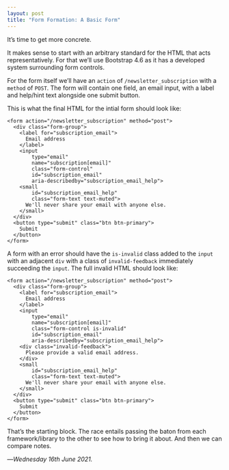 ```yaml
---
layout: post
title: "Form Formation: A Basic Form"
---
```


It’s time to get more concrete. 

It makes sense to start with an arbitrary standard for the HTML that acts representatively. For that we’ll use Bootstrap 4.6 as it has a developed system surrounding form controls.

For the form itself we’ll have an `action` of `/newsletter_subscription` with a `method` of `POST`. The form will contain one field, an email input, with a label and help/hint text alongside one submit button.

This is what the final HTML for the intial form should look like:

```
<form action="/newsletter_subscription" method="post">
  <div class="form-group">
    <label for="subscription_email">
      Email address
    </label>
    <input 
        type="email" 
        name="subscription[email]" 
        class="form-control" 
        id="subscription_email" 
        aria-describedby="subscription_email_help">
    <small 
        id="subscription_email_help" 
        class="form-text text-muted">
      We'll never share your email with anyone else.
    </small>
  </div>
  <button type="submit" class="btn btn-primary">
    Submit
  </button>
</form>
```

A form with an error should have the `is-invalid` class added to the `input` with an adjacent `div` with a class of `invalid-feedback` immediately succeeding the `input`. The full invalid HTML should look like:

```
<form action="/newsletter_subscription" method="post">
  <div class="form-group">
    <label for="subscription_email">
      Email address
    </label>
    <input 
        type="email" 
        name="subscription[email]" 
        class="form-control is-invalid" 
        id="subscription_email" 
        aria-describedby="subscription_email_help">
    <div class="invalid-feedback">
      Please provide a valid email address.
    </div>
    <small 
        id="subscription_email_help" 
        class="form-text text-muted">
      We'll never share your email with anyone else.
    </small>
  </div>
  <button type="submit" class="btn btn-primary">
    Submit
  </button>
</form>
```

That’s the starting block. The race entails passing the baton from each framework/library to the other to see how to bring it about. And then we can compare notes.

—*Wednesday 16th June 2021.*
